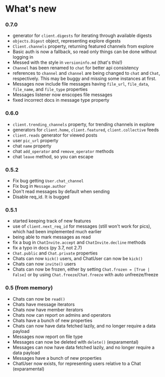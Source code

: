 # What's new

### 0.7.0
- generator for `client.digests` for iterating through available digests 
- `objects.Digest` object, representing explore digests
- `Client.channels` property, returning featured channels from explore
- Basic auth is now a fallback, so read only things can be done without logging in
- Messed with the style in `versioninfo.md` (that's this!)
- `Channel` has been renamed to `chat` for better api consistency
- references to `channel` and `channel` are being changed to `chat` and `Chat`, respectively. This may be buggy and missing some instances at first.
- Messages now include file messages having `file_url`, `file_data`, `file_name`, and `file_type` properties
- Messages listener now enscopes file messages
- fixed incorrect docs in message type property

### 0.6.0
- `client.trending_channels` property, for trending channels in explore
- generators for `client.home`, `client.featured`, `client.collective` feeds
- `client.reads` generator for viewed posts
- user `pic_url` property
- chat `name` property
- chat `add_operator` and `remove_operator` methods
- chat `leave` method, so you can escape

### 0.5.2
- Fix bug getting `User.chat_channel`
- Fix bug in `Message.author`
- Don't read messages by default when sending
- Disable req_id. It is bugged

### 0.5.1
- started keeping track of new features
- use of `client.next_req_id` for messages (still won't work for pics), which had been implemented much earlier
- being able to mark messages as read
- fix a bug in `ChatInvite.accept` and `ChatInvite.decline` methods
- fix a typo in docs (py 3.7, not 2.7)
- `Chat.public` and `Chat.private` properties
- Chats can now `kick()` users, and ChatUser can now be `kick()`
- Chats can now `invite()` users
- Chats can now be frozen, either by setting `Chat.frozen = [True | False]` or by using `Chat.freeze`/`Chat.freeze` with auto unfreeze/freeze

### 0.5 (from memory)
- Chats can now be `read()`
- Chats have message iterators
- Chats now have member iterators
- Chats now can report on admins and operators
- Chats have a bunch of new properties
- Chats can now have data fetched lazily, and no longer require a data payload
- Messages now report on file type
- Messages can now be deleted with `delete()` (exparamental)
- Messages can now have data fetched lazily, and no longer require a data payload
- Messages have a bunch of new properties
- ChatUser now exists, for representing users relative to a Chat (exparamental)
